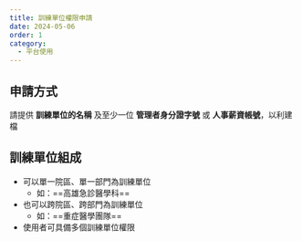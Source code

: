 ```yaml
---
title: 訓練單位權限申請
date: 2024-05-06
order: 1
category:
  - 平台使用
---
```

## 申請方式

請提供 **訓練單位的名稱** 及至少一位 **管理者身分證字號** 或 **人事薪資帳號**，以利建檔

## 訓練單位組成

- 可以單一院區、單一部門為訓練單位
  - 如：==高雄急診醫學科==
- 也可以跨院區、跨部門為訓練單位
  - 如：==重症醫學團隊==
- 使用者可具備多個訓練單位權限
